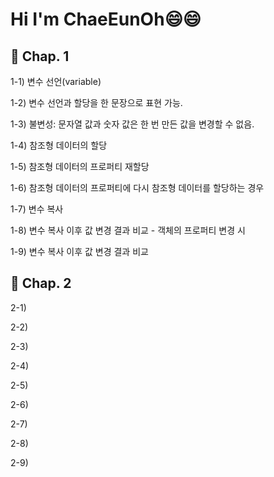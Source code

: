 # Hi I'm ChaeEunOh😄😄

## 🌱 Chap. 1
1-1) 변수 선언(variable)

1-2) 변수 선언과 할당을 한 문장으로 표현 가능.

1-3) 불변성: 문자열 값과 숫자 값은 한 번 만든 값을 변경할 수 없음.

1-4) 참조형 데이터의 할당

1-5) 참조형 데이터의 프로퍼티 재할당

1-6) 참조형 데이터의 프로퍼티에 다시 참조형 데이터를 할당하는 경우

1-7) 변수 복사

1-8) 변수 복사 이후 값 변경 결과 비교 - 객체의 프로퍼티 변경 시

1-9) 변수 복사 이후 값 변경 결과 비교

## 🌱 Chap. 2
2-1) 

2-2) 

2-3) 

2-4) 

2-5) 

2-6) 

2-7) 

2-8) 

2-9) 

